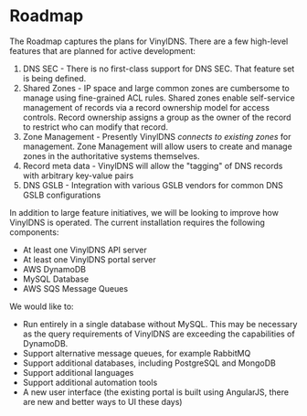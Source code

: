 # Roadmap

The Roadmap captures the plans for VinylDNS.  There are a few high-level features that are planned for active development:

1. DNS SEC - There is no first-class support for DNS SEC.  That feature set is being defined.
1. Shared Zones - IP space and large common zones are cumbersome to manage using fine-grained ACL rules.  Shared zones
enable self-service management of records via a record ownership model for access controls.  Record ownership assigns
a group as the owner of the record to restrict who can modify that record.
1. Zone Management - Presently VinylDNS _connects to existing zones_ for management.  Zone Management will allow users
to create and manage zones in the authoritative systems themselves.
1. Record meta data - VinylDNS will allow the "tagging" of DNS records with arbitrary key-value pairs
1. DNS GSLB - Integration with various GSLB vendors for common DNS GSLB configurations

In addition to large feature initiatives, we will be looking to improve how VinylDNS is operated.  The current
installation requires the following components:

* At least one VinylDNS API server
* At least one VinylDNS portal server
* AWS DynamoDB
* MySQL Database
* AWS SQS Message Queues

We would like to:
* Run entirely in a single database without MySQL.  This may be necessary as the query requirements of VinylDNS are
exceeding the capabilities of DynamoDB.
* Support alternative message queues, for example RabbitMQ
* Support additional databases, including PostgreSQL and MongoDB
* Support additional languages
* Support additional automation tools
* A new user interface (the existing portal is built using AngularJS, there are new and better ways to UI these days)
